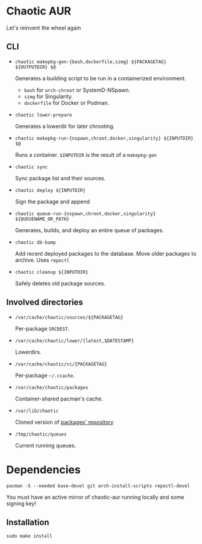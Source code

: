 # Chaotic AUR

Let's reinvent the wheel again

## CLI

* `chaotic makepkg-gen-{bash,dockerfile,simg} ${PACKAGETAG} ${OUTPUTDIR} $@`

    Generates a building script to be run in a containerized environment. 

    * `bash` for `arch-chroot` or SystemD-NSpawn.
    * `simg` for Singularity.
    * `dockerfile` for Docker or Podman. 

* `chaotic lower-prepare`

    Generates a lowerdir for later chrooting.

* `chaotic makepkg-run-{nspawn,chroot,docker,singularity} ${INPUTDIR} $@`

    Runs a container.
    `$INPUTDIR` is the result of a `makepkg-gen`

* `chaotic sync`

    Sync package list and their sources.

* `chaotic deploy ${INPUTDIR}`

    Sign the package and append

* `chaotic queue-run-{nspawn,chroot,docker,singularity} ${QUEUENAME_OR_PATH}`

    Generates, builds, and deploy an entire queue of packages.

* `chaotic db-bump`

    Add recent deployed packages to the database.
    Move older packages to archive.
    Uses `repoctl`

* `chaotic cleanup ${INPUTDIR}`

    Safely deletes old package sources.

## Involved directories

* `/var/cache/chaotic/sources/${PACKAGETAG}`

    Per-package `SRCDEST`.

* `/var/cache/chaotic/lower/{latest,$DATESTAMP}`

    Lowerdirs.

* `/var/cache/chaotic/cc/{PACKAGETAG}`

    Per-package `~/.ccache`.

* `/var/cache/chaotic/packages`

    Container-shared pacman's cache.

* `/var/lib/chaotic`

    Cloned version of [packages' repository](https://github.com/chaotic-aur/packages)

* `/tmp/chaotic/queues`

    Current running queues.


# Dependencies

`pacman -S --needed base-devel git arch-install-scripts repoctl-devel`

You must have an active mirror of chaotic-aur running locally and some signing key!

## Installation

`sudo make install`